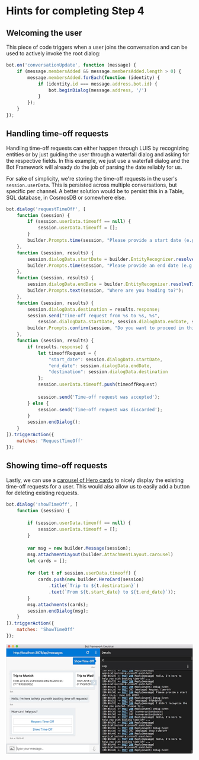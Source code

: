 # Hints for completing Step 4

## Welcoming the user

This piece of code triggers when a user joins the conversation and can be used to actively invoke the root dialog:

```javascript
bot.on('conversationUpdate', function (message) {
    if (message.membersAdded && message.membersAdded.length > 0) {
        message.membersAdded.forEach(function (identity) {
            if (identity.id === message.address.bot.id) {
                bot.beginDialog(message.address, '/')
            }
        });
    }
});
```

## Handling time-off requests

Handling time-off requests can either happen through LUIS by recognizing entities or by just guiding the user through a waterfall dialog and asking for the respective fields. In this example, we just use a waterfall dialog and the Bot Framework will already do the job of parsing the date reliably for us.

For sake of simplicity, we're storing the time-off requests in the user's `session.userData`. This is persisted across multiple conversations, but specific per channel. A better solution would be to persist this in a Table, SQL database, in CosmosDB or somewhere else.

```javascript
bot.dialog('requestTimeOff', [
    function (session) {
        if (session.userData.timeoff == null) {
            session.userData.timeoff = [];
        }
        builder.Prompts.time(session, "Please provide a start date (e.g.: June 6th 2018)");
    },
    function (session, results) {
        session.dialogData.startDate = builder.EntityRecognizer.resolveTime([results.response]);
        builder.Prompts.time(session, "Please provide an end date (e.g.: June 8th 2018)");
    },
    function (session, results) {
        session.dialogData.endDate = builder.EntityRecognizer.resolveTime([results.response]);
        builder.Prompts.text(session, "Where are you heading to?");
    },
    function (session, results) {
        session.dialogData.destination = results.response;
        session.send("Time-off request from %s to %s, %s",
            session.dialogData.startDate, session.dialogData.endDate, session.dialogData.destination);
        builder.Prompts.confirm(session, "Do you want to proceed in this request?", { listStyle: builder.ListStyle.button });
    },
    function (session, results) {
        if (results.response) {
            let timeoffRequest = {
                "start_date": session.dialogData.startDate,
                "end_date": session.dialogData.endDate,
                "destination": session.dialogData.destination
            };
            session.userData.timeoff.push(timeoffRequest)

            session.send('Time-off request was accepted');
        } else {
            session.send('Time-off request was discarded');
        }
        session.endDialog();
    }
]).triggerAction({
    matches: 'RequestTimeOff'
});
```

## Showing time-off requests

Lastly, we can use a [carousel of Hero cards](https://docs.microsoft.com/en-us/azure/bot-service/nodejs/bot-builder-nodejs-send-rich-cards#send-a-carousel-of-hero-cards) to nicely display the existing time-off requests for a user. This would also allow us to easily add a button for deleting existing requests.

```javascript
bot.dialog('showTimeOff', [
    function (session) {

        if (session.userData.timeoff == null) {
            session.userData.timeoff = [];
        }

        var msg = new builder.Message(session);
        msg.attachmentLayout(builder.AttachmentLayout.carousel)
        let cards = [];

        for (let t of session.userData.timeoff) {
            cards.push(new builder.HeroCard(session)
                .title(`Trip to ${t.destination}`)
                .text(`From ${t.start_date} to ${t.end_date}`));
        }
        msg.attachments(cards);
        session.endDialog(msg);
    }
]).triggerAction({
    matches: 'ShowTimeOff'
});
```
![Our final bot](../../images/final.jpg "Our final bot")
